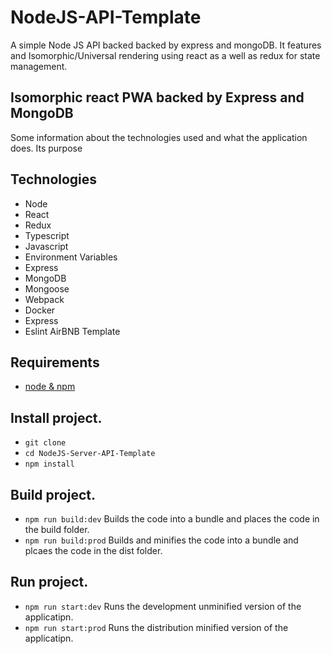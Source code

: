 # NodeJS-API-Template

A simple Node JS API backed backed by express and mongoDB.
It features and Isomorphic/Universal rendering using react as
a well as redux for state management.

## Isomorphic react PWA backed by Express and MongoDB

Some information about the technologies used and what the application does. Its purpose

## Technologies

* Node
* React
* Redux
* Typescript
* Javascript
* Environment Variables
* Express
* MongoDB
* Mongoose
* Webpack
* Docker
* Express
* Eslint AirBNB Template

## Requirements

* [node & npm](https://nodejs.org/en/)

## Install project.

* `git clone `
* `cd NodeJS-Server-API-Template`
* `npm install`

## Build project.

* `npm run build:dev` Builds the code into a bundle and places the code in the build folder.
* `npm run build:prod` Builds and minifies the code into a bundle and plcaes the code in the dist folder.

## Run project.

* `npm run start:dev` Runs the development unminified version of the applicatipn.
* `npm run start:prod` Runs the distribution minified version of the applicatipn.


